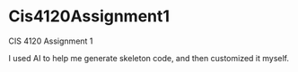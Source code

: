 # Cis4120Assignment1
CIS 4120 Assignment 1

I used AI to help me generate skeleton code, and then customized it myself.
